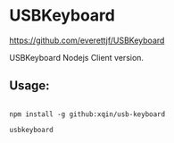 # USBKeyboard

https://github.com/everettjf/USBKeyboard


USBKeyboard Nodejs Client version.



## Usage:

```

npm install -g github:xqin/usb-keyboard

usbkeyboard

```